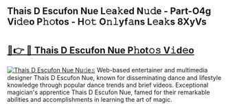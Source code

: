 ## Thais D Escufon Nue L𝚎a𝚔ed N𝚞𝚍e - Part-O4g Vi𝚍𝚎o P𝚑𝚘tos - H𝚘𝚝 O𝚗𝚕yf𝚊ns L𝚎a𝚔s 8XyVs

# <h2><a href="http://kfa2cgx.oniu.top/?m=Thais+D+Escufon+Nue">🔗👉 🔴 Thais D Escufon Nue P𝚑ot𝚘𝚜 V𝚒d𝚎o</a></h2>

[![Thais D Escufon Nue Nu𝚍e𝚜](https://i.imgur.com/0qMVB7G.gif)](http://kfa2cgx.oniu.top/?m=Thais+D+Escufon+Nue)
Web-based entertainer and multimedia designer Thais D Escufon Nue, known for disseminating dance and lifestyle knowledge through popular dance trends and brief videos. Exceptional magician's apprentice Thais D Escufon Nue, famed for their remarkable abilities and accomplishments in learning the art of magic.  
